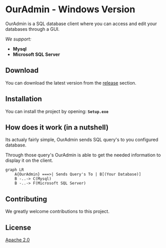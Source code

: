 # OurAdmin - Windows Version

OurAdmin is a SQL database client where you can access and edit your databases through a GUI.

*We support:*

- **Mysql**
- **Microsoft SQL Server**

## Download

You can download the latest version from the <ins>release</ins> section.

## Installation

You can install the project by opening:
**`
Setup.exe
`**


## How does it work (in a nutshell)
Its actualy fairly simple, OurAdmin sends SQL query's to you configured database.

Through those query's OurAdmin is able to get the needed information to display it on the client.

```mermaid
graph LR
    A{OurAdmin} ===>| Sends Query's To | B[(Your Database)]
    B -..-> C(Mysql)
    B -..-> F(Microsoft SQL Server)
```

## Contributing
We greatly welcome contributions to this project.

## License
[Apache 2.0](https://github.com/Sten435/OurAdmin-Windows/blob/main/LICENSE)
